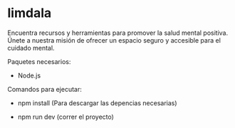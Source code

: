 # limdala
Encuentra recursos y herramientas para promover la salud mental positiva. Únete a nuestra misión de ofrecer un espacio seguro y accesible para el cuidado mental.

Paquetes necesarios: 
- Node.js

Comandos para ejecutar: 
- npm install (Para descargar las depencias necesarias)

- npm run dev (correr el proyecto)
